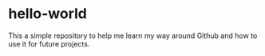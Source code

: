 # hello-world
This a simple repository to help me learn my way around Github and how to use it for future projects.
